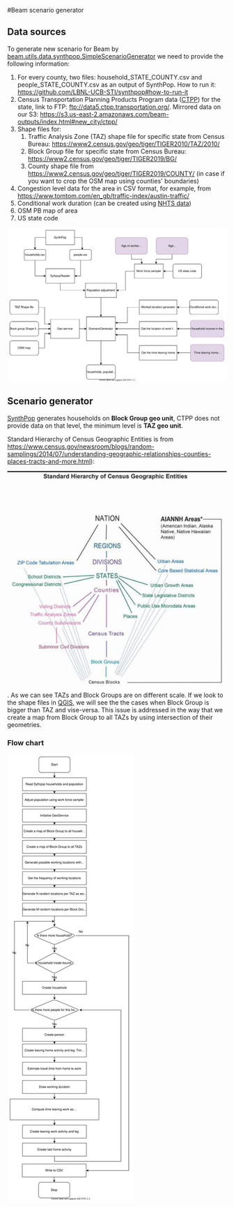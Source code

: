#Beam scenario generator
## Data sources
To generate new scenario for Beam by [beam.utils.data.synthpop.SimpleScenarioGenerator](../ScenarioGenerator.scala) we need to provide the following information:
1. For every county, two files: household_STATE_COUNTY.csv and people_STATE_COUNTY.csv as an output of SynthPop. How to run it: https://github.com/LBNL-UCB-STI/synthpop#how-to-run-it
2. Census Transportation Planning Products Program data ([CTPP](https://ctpp.transportation.org/2012-2016-5-year-ctpp/)) for the state, link to FTP: ftp://data5.ctpp.transportation.org/. Mirrored data on our S3: https://s3.us-east-2.amazonaws.com/beam-outputs/index.html#new_city/ctpp/
3. Shape files for:
    1. Traffic Analysis Zone (TAZ) shape file for specific state from Census Bureau: https://www2.census.gov/geo/tiger/TIGER2010/TAZ/2010/
    2. Block Group file for specific state from Census Bureau: https://www2.census.gov/geo/tiger/TIGER2019/BG/
    3. County shape file from https://www2.census.gov/geo/tiger/TIGER2019/COUNTY/ (in case if you want to crop the OSM map using counties' boundaries)
4. Congestion level data for the area in CSV format, for example, from https://www.tomtom.com/en_gb/traffic-index/austin-traffic/
5. Conditional work duration (can be created using [NHTS data](https://nhts.ornl.gov/))
6. OSM PB map of area
7. US state code

![Data source](data_sources.svg)

## Scenario generator
[SynthPop](https://github.com/LBNL-UCB-STI/synthpop) generates households on **Block Group geo unit**, CTPP does not provide data on that level, the minimum level is **TAZ geo unit**.

Standard Hierarchy of Census Geographic Entities is from https://www.census.gov/newsroom/blogs/random-samplings/2014/07/understanding-geographic-relationships-counties-places-tracts-and-more.html):
 
![Standard Hierarchy of Census Geographic Entities](hierarchy_of_cencus_geo_entities.jpg). As we can see TAZs and Block Groups are on different scale. If we look to the shape files in [QGIS](https://qgis.org/en/site/), we will see the the cases when Block Group is bigger than TAZ and vise-versa. This issue is addressed in the way that we create a map from Block Group to all TAZs by using intersection of their geometries. 

### Flow chart
![Flow chart](flowchart.svg)
